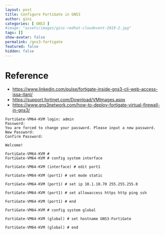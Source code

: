 ```yaml
---
layout: post
title: Configure FortiGate in GNS3
author: gini
categories: [ GNS3 ]
#image: "assets/images/gini-redhat-cloudevent-2019-2.jpg"
tags: []
show-avatar: false
permalink: /gns3-fortigate
featured: false
hidden: false
---
```


# Reference
- https://www.linkedin.com/pulse/fortigate-inside-gns3-cli-web-access-issa-itani/
- https://support.fortinet.com/Download/VMImages.aspx
- https://www.gns3network.com/how-to-deploy-fortigate-virtual-firewall-in-gns3/


```
FortiGate-VM64-KVM login: admin
Password: 
You are forced to change your password. Please input a new password.
New Password: 
Confirm Password: 

Welcome!

FortiGate-VM64-KVM # 
FortiGate-VM64-KVM # config system interface

FortiGate-VM64-KVM (interface) # edit port1

FortiGate-VM64-KVM (port1) # set mode static

FortiGate-VM64-KVM (port1) # set ip 10.1.10.70 255.255.255.0

FortiGate-VM64-KVM (port1) # set allowaccess https http ping ssh

FortiGate-VM64-KVM (port1) # end

FortiGate-VM64-KVM # config system global

FortiGate-VM64-KVM (global) # set hostname GNS3-FortiGate

FortiGate-VM64-KVM (global) # end

```